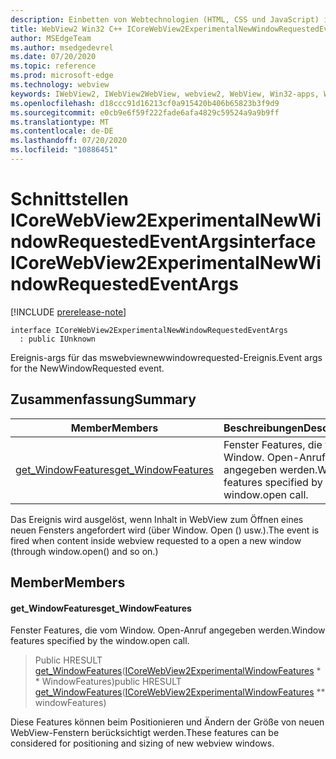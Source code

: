```yaml
---
description: Einbetten von Webtechnologien (HTML, CSS und JavaScript) in ihre systemeigenen Anwendungen mit dem Microsoft Edge WebView2-Steuerelement
title: WebView2 Win32 C++ ICoreWebView2ExperimentalNewWindowRequestedEventArgs
author: MSEdgeTeam
ms.author: msedgedevrel
ms.date: 07/20/2020
ms.topic: reference
ms.prod: microsoft-edge
ms.technology: webview
keywords: IWebView2, IWebView2WebView, webview2, WebView, Win32-apps, Win32, Edge, ICoreWebView2, ICoreWebView2Controller, Browser-Steuerelement, Edge-HTML, ICoreWebView2ExperimentalNewWindowRequestedEventArgs
ms.openlocfilehash: d18ccc91d16213cf0a915420b406b65823b3f9d9
ms.sourcegitcommit: e0cb9e6f59f222fade6afa4829c59524a9a9b9ff
ms.translationtype: MT
ms.contentlocale: de-DE
ms.lasthandoff: 07/20/2020
ms.locfileid: "10886451"
---
```

# <span data-ttu-id="69341-104">Schnittstellen ICoreWebView2ExperimentalNewWindowRequestedEventArgs</span><span class="sxs-lookup"><span data-stu-id="69341-104">interface ICoreWebView2ExperimentalNewWindowRequestedEventArgs</span></span> 

[!INCLUDE [prerelease-note](../../includes/prerelease-note.md)]

```
interface ICoreWebView2ExperimentalNewWindowRequestedEventArgs
  : public IUnknown
```

<span data-ttu-id="69341-105">Ereignis-args für das mswebviewnewwindowrequested-Ereignis.</span><span class="sxs-lookup"><span data-stu-id="69341-105">Event args for the NewWindowRequested event.</span></span>

## <span data-ttu-id="69341-106">Zusammenfassung</span><span class="sxs-lookup"><span data-stu-id="69341-106">Summary</span></span>

 <span data-ttu-id="69341-107">Member</span><span class="sxs-lookup"><span data-stu-id="69341-107">Members</span></span>                        | <span data-ttu-id="69341-108">Beschreibungen</span><span class="sxs-lookup"><span data-stu-id="69341-108">Descriptions</span></span>
--------------------------------|---------------------------------------------
[<span data-ttu-id="69341-109">get_WindowFeatures</span><span class="sxs-lookup"><span data-stu-id="69341-109">get_WindowFeatures</span></span>](#get_windowfeatures) | <span data-ttu-id="69341-110">Fenster Features, die vom Window. Open-Anruf angegeben werden.</span><span class="sxs-lookup"><span data-stu-id="69341-110">Window features specified by the window.open call.</span></span>

<span data-ttu-id="69341-111">Das Ereignis wird ausgelöst, wenn Inhalt in WebView zum Öffnen eines neuen Fensters angefordert wird (über Window. Open () usw.).</span><span class="sxs-lookup"><span data-stu-id="69341-111">The event is fired when content inside webview requested to a open a new window (through window.open() and so on.)</span></span>

## <span data-ttu-id="69341-112">Member</span><span class="sxs-lookup"><span data-stu-id="69341-112">Members</span></span>

#### <span data-ttu-id="69341-113">get_WindowFeatures</span><span class="sxs-lookup"><span data-stu-id="69341-113">get_WindowFeatures</span></span> 

<span data-ttu-id="69341-114">Fenster Features, die vom Window. Open-Anruf angegeben werden.</span><span class="sxs-lookup"><span data-stu-id="69341-114">Window features specified by the window.open call.</span></span>

> <span data-ttu-id="69341-115">Public HRESULT [get_WindowFeatures](#get_windowfeatures)([ICoreWebView2ExperimentalWindowFeatures](icorewebview2experimentalwindowfeatures.md) \* \* WindowFeatures)</span><span class="sxs-lookup"><span data-stu-id="69341-115">public HRESULT [get_WindowFeatures](#get_windowfeatures)([ICoreWebView2ExperimentalWindowFeatures](icorewebview2experimentalwindowfeatures.md) \*\* windowFeatures)</span></span>

<span data-ttu-id="69341-116">Diese Features können beim Positionieren und Ändern der Größe von neuen WebView-Fenstern berücksichtigt werden.</span><span class="sxs-lookup"><span data-stu-id="69341-116">These features can be considered for positioning and sizing of new webview windows.</span></span>

